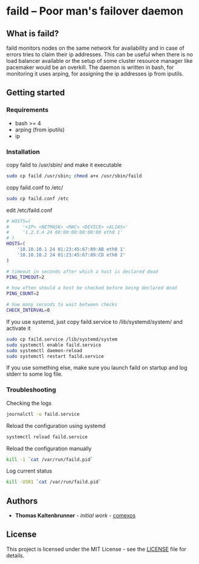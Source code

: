 # faild – Poor man's failover daemon

## What is faild?

faild monitors nodes on the same network for availability and in case of errors tries to claim their ip addresses.
This can be useful when there is no load balancer available or the setup of some cluster resource manager like pacemaker would be an overkill.
The daemon is written in bash, for monitoring it uses arping, for assigning the ip addresses ip from iputils.

## Getting started

### Requirements

* bash >= 4
* arping (from iputils)
* ip

### Installation

copy faild to /usr/sbin/ and make it executable
```bash
sudo cp faild /usr/sbin; chmod a+x /usr/sbin/faild
```

copy faild.conf to /etc/
```bash
sudo cp faild.conf /etc
```

edit /etc/faild.conf
```bash
# HOSTS=(
#     '<IP> <NETMASK> <MAC> <DEVICE> <ALIAS>'
#     '1.2.3.4 24 00:00:00:00:00:00 eth0 1'
# )
HOSTS=(
    '10.10.10.1 24 01:23:45:67:89:AB eth0 1'
    '10.10.10.2 24 01:23:45:67:89:CD eth0 2'
)

# timeout in seconds after which a host is declared dead
PING_TIMEOUT=2

# how often should a host be checked before being declared dead
PING_COUNT=2

# how many seconds to wait between checks
CHECK_INTERVAL=0
```

If you use systemd, just copy faild.service to /lib/systemd/system/ and activate it
```bash
sudo cp faild.service /lib/systemd/system
sudo systemctl enable faild.service
sudo systemctl daemon-reload
sudo systemctl restart faild.service

```

If you use something else, make sure you launch faild on startup and log stderr to some log file.

### Troubleshooting

Checking the logs
```bash
journalctl -u faild.service
```

Reload the configuration using systemd
```bash
systemctl reload faild.service
```

Reload the configuration manually
```bash
kill -1 `cat /var/run/faild.pid`
```

Log current status
```bash
kill -USR1 `cat /var/run/faild.pid`
```

## Authors
* **Thomas Kaltenbrunner** - *initial work* - [comexos](https://github.com/comexos)

## License
This project is licensed under the MIT License - see the [LICENSE](LICENSE) file for details.
